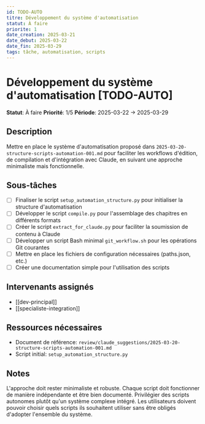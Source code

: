 ```yaml
---
id: TODO-AUTO
titre: Développement du système d'automatisation
statut: À faire
priorite: 1
date_creation: 2025-03-21
date_debut: 2025-03-22
date_fin: 2025-03-29
tags: tâche, automatisation, scripts
---
```


# Développement du système d'automatisation [TODO-AUTO]

**Statut**: À faire
**Priorité**: 1/5
**Période**: 2025-03-22 → 2025-03-29

## Description

Mettre en place le système d'automatisation proposé dans `2025-03-20-structure-scripts-automation-001.md` pour faciliter les workflows d'édition, de compilation et d'intégration avec Claude, en suivant une approche minimaliste mais fonctionnelle.

## Sous-tâches

- [ ] Finaliser le script `setup_automation_structure.py` pour initialiser la structure d'automatisation
- [ ] Développer le script `compile.py` pour l'assemblage des chapitres en différents formats
- [ ] Créer le script `extract_for_claude.py` pour faciliter la soumission de contenu à Claude
- [ ] Développer un script Bash minimal `git_workflow.sh` pour les opérations Git courantes
- [ ] Mettre en place les fichiers de configuration nécessaires (paths.json, etc.)
- [ ] Créer une documentation simple pour l'utilisation des scripts

## Intervenants assignés

- [[dev-principal]]
- [[specialiste-integration]]

## Ressources nécessaires

- Document de référence: `review/claude_suggestions/2025-03-20-structure-scripts-automation-001.md`
- Script initial: `setup_automation_structure.py`

## Notes

L'approche doit rester minimaliste et robuste. Chaque script doit fonctionner de manière indépendante et être bien documenté. Privilégier des scripts autonomes plutôt qu'un système complexe intégré. Les utilisateurs doivent pouvoir choisir quels scripts ils souhaitent utiliser sans être obligés d'adopter l'ensemble du système.
